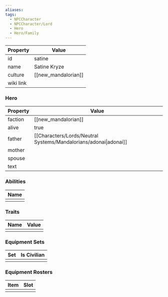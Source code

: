 ```yaml
---
aliases: 
tags:
  - NPCCharacter
  - NPCCharacter/Lord
  - Hero
  - Hero/Family
---
```


| Property  | Value               |
| :-------- | ------------------- |
| id        | satine              |
| name      | Satine Kryze        |
| culture   | [[new_mandalorian]] |
| wiki link |                     |
### Hero
| Property | Value                                                            |
| -------- | ---------------------------------------------------------------- |
| faction  | [[new_mandalorian]]                                              |
| alive    | true                                                             |
| father   | [[Characters/Lords/Neutral Systems/Mandalorians/adonai\|adonai]] |
| mother   |                                                                  |
| spouse   |                                                                  |
| text     |                                                                  |

### Abilities
| Name |
| :--: |
|      |

### Traits
| Name | Value |
| ---- | ----- |
|      |       |

### Equipment Sets
| Set | Is Civilian |
| --- | ----------- |
|     |             |

### Equipment Rosters
| Item | Slot |
| ---- | ---- |
|      |      |

